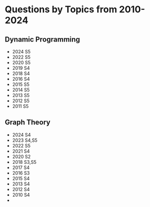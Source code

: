 # Questions by Topics from 2010-2024
## Dynamic Programming
- 2024 S5
- 2022 S5
- 2020 S5
- 2019 S4
- 2018 S4
- 2016 S4
- 2015 S5
- 2014 S5
- 2013 S5
- 2012 S5
- 2011 S5

## Graph Theory
- 2024 S4
- 2023 S4,S5
- 2022 S5
- 2021 S4
- 2020 S2
- 2018 S3,S5
- 2017 S4
- 2016 S3
- 2015 S4
- 2013 S4
- 2012 S4
- 2010 S4
- 